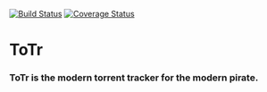 [![Build Status](https://travis-ci.org/pontusen/totr.svg?branch=master)](https://travis-ci.org/pontusen/totr)
[![Coverage Status](https://coveralls.io/repos/pontusen/totr/badge.png?branch=master)](https://coveralls.io/r/pontusen/totr?branch=master)

# ToTr

### ToTr is the modern torrent tracker for the modern pirate.